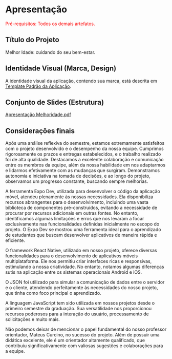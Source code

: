 # Apresentação

<span style="color:red">Pré-requisitos: Todos os demais artefatos.</span>

## Título do Projeto

Melhor Idade: cuidando do seu bem-estar.

## Identidade Visual (Marca, Design)

A identidade visual da aplicação, contendo sua marca, está descrita em <a href="https://github.com/ICEI-PUC-Minas-PMV-ADS/pmv-ads-2023-1-e3-proj-mov-t4-melhor-idade/blob/main/docs/06-Template%20Padr%C3%A3o%20da%20Aplica%C3%A7%C3%A3o.md">Template Padrão da Aplicação</a>.

## Conjunto de Slides (Estrutura)

[Apresentação Melhoridade.pdf](https://github.com/ICEI-PUC-Minas-PMV-ADS/pmv-ads-2023-1-e3-proj-mov-t4-melhor-idade/files/11681098/Apresentacao.Melhoridade.pdf)

## Considerações finais

Após uma análise reflexiva do semestre, estamos extremamente satisfeitos com o projeto desenvolvido e o desempenho da nossa equipe. Cumprimos rigorosamente os prazos e entregas estabelecidos, e o trabalho realizado foi de alta qualidade. Destacamos a excelente colaboração e comunicação entre os membros da equipe, além da nossa habilidade em nos adaptarmos e lidarmos efetivamente com as mudanças que surgiram. Demonstramos autonomia e iniciativa na tomada de decisões, e ao longo do projeto, observamos um progresso constante, buscando sempre melhorias.

A ferramenta Expo Dev, utilizada para desenvolver o código da aplicação móvel, atendeu plenamente às nossas necessidades. Ela disponibiliza recursos abrangentes para o desenvolvimento, incluindo uma vasta biblioteca de componentes pré-construídos, evitando a necessidade de procurar por recursos adicionais em outras fontes. No entanto, identificamos algumas limitações e erros que nos levaram a focar exclusivamente nas funcionalidades definidas inicialmente no escopo do projeto. O Expo Dev se mostrou uma ferramenta ideal para o aprendizado de estudantes que buscam desenvolver aplicativos de maneira rápida e eficiente.

O framework React Native, utilizado em nosso projeto, oferece diversas funcionalidades para o desenvolvimento de aplicativos móveis multiplataforma. Ele nos permitiu criar interfaces ricas e responsivas, estimulando a nossa criatividade. No entanto, notamos algumas diferenças sutis na aplicação entre os sistemas operacionais Android e iOS.

O JSON foi utilizado para simular a comunicação de dados entre o servidor e o cliente, atendendo perfeitamente às necessidades do nosso projeto, que tinha como foco principal o aprendizado.

A linguagem JavaScript tem sido utilizada em nossos projetos desde o primeiro semestre da graduação. Sua versatilidade nos proporcionou recursos poderosos para a interação do usuário, processamento de solicitações e muito mais.

Não podemos deixar de mencionar o papel fundamental do nosso professor orientador, Mateus Curcino, no sucesso do projeto. Além de possuir uma didática excelente, ele é um orientador altamente qualificado, que contribuiu significativamente com valiosas sugestões e colaborações para a equipe.
